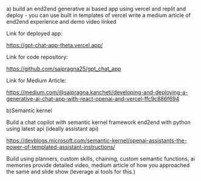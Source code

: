 a) build an end2end generative ai based app using vercel and replit and deploy - you can use built in templates of vercel
write a medium article of end2end experience and demo video linked


Link for deployed app:

https://gpt-chat-app-theta.vercel.app/

Link for code repository:

https://github.com/saipragna25/gpt_chat_app

Link for Medium Article:


https://medium.com/@saipragna.kancheti/developing-and-deploying-a-generative-ai-chat-app-with-react-openai-and-vercel-ffc9c886f694



b)Semantic kernel 

Build a chat copilot with semantic kernel framework end2end with python using latest api (ideally assistant api)


https://devblogs.microsoft.com/semantic-kernel/openai-assistants-the-power-of-templated-assistant-instructions/

Build using planners, custom skills, chaining, custom semantic functions, ai memories  provide detailed video, medium article of how you approached the same and slide show (leverage ai tools for this.)

